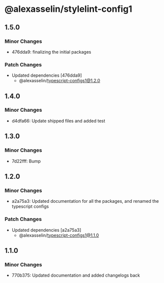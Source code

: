 # @alexasselin/stylelint-config1

## 1.5.0

### Minor Changes

- 476dda9: finalizing the initial packages

### Patch Changes

- Updated dependencies [476dda9]
  - @alexasselin/typescript-configs1@1.2.0

## 1.4.0

### Minor Changes

- d4dfa66: Update shipped files and added test

## 1.3.0

### Minor Changes

- 7d22fff: Bump

## 1.2.0

### Minor Changes

- a2a75a3: Updated documentation for all the packages, and renamed the typescript configs

### Patch Changes

- Updated dependencies [a2a75a3]
  - @alexasselin/typescript-configs1@1.1.0

## 1.1.0

### Minor Changes

- 770b375: Updated documentation and added changelogs back
